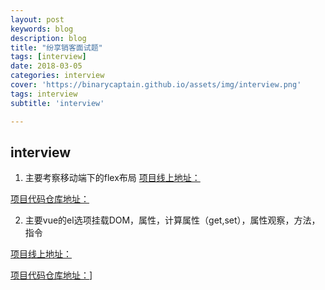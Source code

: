 ```yaml
---
layout: post
keywords: blog
description: blog
title: "纷享销客面试题"
tags: [interview]
date: 2018-03-05
categories: interview
cover: 'https://binarycaptain.github.io/assets/img/interview.png'
tags: interview
subtitle: 'interview'

---
```



## interview
1. 主要考察移动端下的flex布局
[项目线上地址：](https://binarycaptain.github.io/CRM/index.html)

[项目代码仓库地址：](https://github.com/BinaryCaptain/interview-question-master)

2. 主要vue的el选项挂载DOM，属性，计算属性（get,set），属性观察，方法，指令

[项目线上地址：](https://binarycaptain.github.io/vue/index.html)

[项目代码仓库地址：](https://github.com/BinaryCaptain/interview-question-master)]